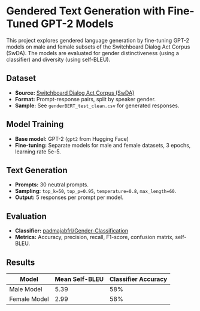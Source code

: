 # Gendered Text Generation with Fine-Tuned GPT-2 Models

This project explores gendered language generation by fine-tuning GPT-2 models on male and female subsets of the Switchboard Dialog Act Corpus (SwDA). The models are evaluated for gender distinctiveness (using a classifier) and diversity (using self-BLEU).

## Dataset

- **Source:** [Switchboard Dialog Act Corpus (SwDA)](https://catalog.ldc.upenn.edu/LDC97S62)
- **Format:** Prompt-response pairs, split by speaker gender.
- **Sample:** See `genderBERT_test_clean.csv` for generated responses.

## Model Training

- **Base model:** GPT-2 (`gpt2` from Hugging Face)
- **Fine-tuning:** Separate models for male and female datasets, 3 epochs, learning rate 5e-5.


## Text Generation

- **Prompts:** 30 neutral prompts.
- **Sampling:** `top_k=50`, `top_p=0.95`, `temperature=0.8`, `max_length=60`.
- **Output:** 5 responses per prompt per model.

## Evaluation

- **Classifier:** [padmajabfrl/Gender-Classification](https://huggingface.co/padmajabfrl/Gender-Classification)
- **Metrics:** Accuracy, precision, recall, F1-score, confusion matrix, self-BLEU.

## Results

| Model        | Mean Self-BLEU | Classifier Accuracy |
|--------------|---------------|--------------------|
| Male Model   | 5.39          | 58%                |
| Female Model | 2.99          | 58%                |

